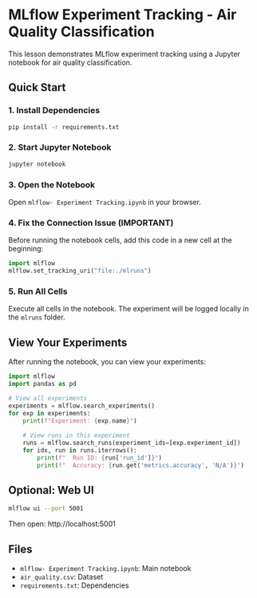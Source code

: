 # MLflow Experiment Tracking - Air Quality Classification

This lesson demonstrates MLflow experiment tracking using a Jupyter notebook for air quality classification.

## Quick Start

### 1. Install Dependencies
```bash
pip install -r requirements.txt
```

### 2. Start Jupyter Notebook
```bash
jupyter notebook
```

### 3. Open the Notebook
Open `mlflow- Experiment Tracking.ipynb` in your browser.

### 4. Fix the Connection Issue (IMPORTANT)
Before running the notebook cells, add this code in a new cell at the beginning:

```python
import mlflow
mlflow.set_tracking_uri("file:./mlruns")
```

### 5. Run All Cells
Execute all cells in the notebook. The experiment will be logged locally in the `mlruns` folder.

## View Your Experiments

After running the notebook, you can view your experiments:

```python
import mlflow
import pandas as pd

# View all experiments
experiments = mlflow.search_experiments()
for exp in experiments:
    print(f"Experiment: {exp.name}")
    
    # View runs in this experiment
    runs = mlflow.search_runs(experiment_ids=[exp.experiment_id])
    for idx, run in runs.iterrows():
        print(f"  Run ID: {run['run_id']}")
        print(f"  Accuracy: {run.get('metrics.accuracy', 'N/A')}")
```

## Optional: Web UI
```bash
mlflow ui --port 5001
```
Then open: http://localhost:5001

## Files
- `mlflow- Experiment Tracking.ipynb`: Main notebook
- `air_quality.csv`: Dataset
- `requirements.txt`: Dependencies
